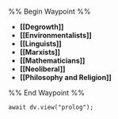 %% Begin Waypoint %%
- **[[Degrowth]]**
- **[[Environmentalists]]**
- **[[Linguists]]**
- **[[Marxists]]**
- **[[Mathematicians]]**
- **[[Neoliberal]]**
- **[[Philosophy and Religion]]**

%% End Waypoint %%

```dataviewjs
await dv.view("prolog");
```